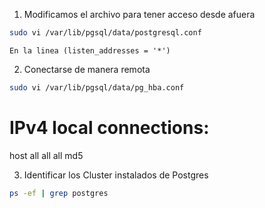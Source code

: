 1. Modificamos el archivo para tener acceso desde afuera
```sh
sudo vi /var/lib/pgsql/data/postgresql.conf
```
    En la linea (listen_addresses = '*')
2. Conectarse de manera remota
```sh
sudo vi /var/lib/pgsql/data/pg_hba.conf
```
# IPv4 local connections:
host    all             all             all                     md5

3. Identificar los Cluster instalados de Postgres
```sh
ps -ef | grep postgres
```
